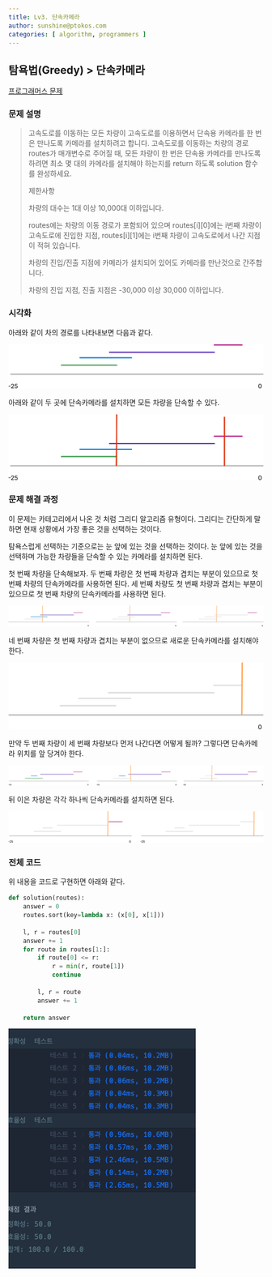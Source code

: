 ```yaml
---
title: Lv3. 단속카메라
author: sunshine@ptokos.com
categories: [ algorithm, programmers ]
---
```


## 탐욕법(Greedy) > 단속카메라

[프로그래머스 문제](https://school.programmers.co.kr/learn/courses/30/lessons/42884)

### 문제 설명

> 고속도로를 이동하는 모든 차량이 고속도로를 이용하면서 단속용 카메라를 한 번은 만나도록 카메라를 설치하려고 합니다.
> 고속도로를 이동하는 차량의 경로 routes가 매개변수로 주어질 때, 모든 차량이 한 번은 단속용 카메라를 만나도록 하려면 최소 몇 대의 카메라를 설치해야 하는지를 return 하도록 solution 함수를 완성하세요.
> 
> 제한사항
> 
> 차량의 대수는 1대 이상 10,000대 이하입니다.
> 
> routes에는 차량의 이동 경로가 포함되어 있으며 routes[i][0]에는 i번째 차량이 고속도로에 진입한 지점, routes[i][1]에는 i번째 차량이 고속도로에서 나간 지점이 적혀 있습니다.
> 
> 차량의 진입/진출 지점에 카메라가 설치되어 있어도 카메라를 만난것으로 간주합니다.
> 
> 차량의 진입 지점, 진출 지점은 -30,000 이상 30,000 이하입니다.
> 


### 시각화

아래와 같이 차의 경로를 나타내보면 다음과 같다.

![단속카메라-1.png](/assets/img/algorithm/단속카메라-1.png)

아래와 같이 두 곳에 단속카메라를 설치하면 모든 차량을 단속할 수 있다.

![단속카메라-2.png](/assets/img/algorithm/단속카메라-2.png)

### 문제 해결 과정

이 문제는 카테고리에서 나온 것 처럼 그리디 알고리즘 유형이다.
그리디는 간단하게 말하면 현재 상황에서 가장 좋은 것을 선택하는 것이다.

탐욕스럽게 선택하는 기준으로는 눈 앞에 있는 것을 선택하는 것이다.
눈 앞에 있는 것을 선택하며 가능한 차량들을 단속할 수 있는 카메라를 설치하면 된다.

첫 번째 차량을 단속해보자. 
두 번째 차량은 첫 번째 차량과 겹치는 부분이 있으므로 첫 번째 차량의 단속카메라를 사용하면 된다.
세 번째 차량도 첫 번째 차량과 겹치는 부분이 있으므로 첫 번째 차량의 단속카메라를 사용하면 된다.

![단속카메라-12.png](/assets/img/algorithm/단속카메라-12.png)

네 번째 차량은 첫 번째 차량과 겹치는 부분이 없으므로 새로운 단속카메라를 설치해야 한다.

![단속카메라-13.png](/assets/img/algorithm/단속카메라-13.png)


만약 두 번째 차량이 세 번째 차량보다 먼저 나간다면 어떻게 될까?
그렇다면 단속카메라 위치를 앞 당겨야 한다.

![단속카메라-14.png](/assets/img/algorithm/단속카메라-14.png)

뒤 이은 차량은 각각 하나씩 단속카메라를 설치하면 된다.

![단속카메라-15.png](/assets/img/algorithm/단속카메라-15.png)


### 전체 코드

위 내용을 코드로 구현하면 아래와 같다.

```python
def solution(routes):
    answer = 0
    routes.sort(key=lambda x: (x[0], x[1]))

    l, r = routes[0]
    answer += 1
    for route in routes[1:]:
        if route[0] <= r:
            r = min(r, route[1])
            continue

        l, r = route
        answer += 1

    return answer

```

![단속카메라-16.png](/assets/img/algorithm/단속카메라-16.png)

